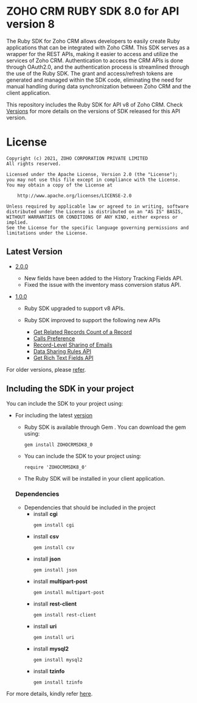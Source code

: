 # ZOHO CRM RUBY SDK 8.0 for API version 8

The Ruby SDK for Zoho CRM allows developers to easily create Ruby applications that can be integrated with Zoho CRM. This SDK serves as a wrapper for the REST APIs, making it easier to access and utilize the services of Zoho CRM. 
Authentication to access the CRM APIs is done through OAuth2.0, and the authentication process is streamlined through the use of the Ruby SDK. The grant and access/refresh tokens are generated and managed within the SDK code, eliminating the need for manual handling during data synchronization between Zoho CRM and the client application.

This repository includes the Ruby SDK for API v8 of Zoho CRM. Check [Versions](https://github.com/zoho/zohocrm-ruby-sdk-8.0/releases) for more details on the versions of SDK released for this API version.

License
=======

    Copyright (c) 2021, ZOHO CORPORATION PRIVATE LIMITED 
    All rights reserved. 

    Licensed under the Apache License, Version 2.0 (the "License"); 
    you may not use this file except in compliance with the License. 
    You may obtain a copy of the License at 
    
        http://www.apache.org/licenses/LICENSE-2.0 
    
    Unless required by applicable law or agreed to in writing, software 
    distributed under the License is distributed on an "AS IS" BASIS, 
    WITHOUT WARRANTIES OR CONDITIONS OF ANY KIND, either express or implied. 
    See the License for the specific language governing permissions and 
    limitations under the License.

## Latest Version

- [2.0.0](/versions/2.0.0/README.md)

    - New fields have been added to the History Tracking Fields API. 
    - Fixed the issue with the inventory mass conversion status API.

- [1.0.0](/versions/1.0.0/README.md)
    - Ruby SDK upgraded to support v8 APIs.
    - Ruby SDK improved to support the following new APIs
    
      - [Get Related Records Count of a Record](https://www.zoho.com/crm/developer/docs/api/v8/get-related-records-count.html)
      - [Calls Preference](https://www.zoho.com/crm/developer/docs/api/v8/get-calls-preferences.html)
      - [Record-Level Sharing of Emails](https://www.zoho.com/crm/developer/docs/api/v8/share-emails.html)
      - [Data Sharing Rules API](https://www.zoho.com/crm/developer/docs/api/v8/data-sharing-rules.html)
      - [Get Rich Text Fields API](https://www.zoho.com/crm/developer/docs/api/v8/get-rich-text-fields.html)


For older versions, please [refer](https://github.com/zoho/zohocrm-ruby-sdk-8.0/releases).


## Including the SDK in your project
You can include the SDK to your project using:

- For including the latest [version](https://github.com/zoho/zohocrm-ruby-sdk-8.0/releases/tag/2.0.0)

    - Ruby SDK is available through Gem . You can download the gem using:

        `gem install ZOHOCRMSDK8_0` 

    - You can include the SDK to your project using:

        `require 'ZOHOCRMSDK8_0'`

    - The Ruby SDK will be installed in your client application.

    ### Dependencies
    - Dependencies that should be included in the project
        - install **cgi**
            ```shell
            gem install cgi
            ```
        - install **csv**
            ```shell
            gem install csv
            ```
        - install **json**
            ```shell
            gem install json
            ```
        - install **multipart-post**
            ```shell
            gem install multipart-post
            ```
        - install **rest-client**
            ```shell
            gem install rest-client
            ```
        - install **uri**
            ```shell
            gem install uri
            ```
        - install **mysql2**
            ```shell
            gem install mysql2
            ```
        - install **tzinfo**
            ```shell
            gem install tzinfo
            ```

For more details, kindly refer [here](/versions/2.0.0/README.md).
